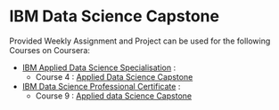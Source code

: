 # IBM Data Science Capstone
Provided Weekly Assignment and Project can be used for the following Courses on Coursera:
+ [IBM Applied Data Science Specialisation](https://www.coursera.org/specializations/applied-data-science) : 
  - Course 4 : [Applied Data Science Capstone](https://www.coursera.org/learn/applied-data-science-capstone)
+ [IBM Data Science Professional Certificate](https://www.coursera.org/professional-certificates/ibm-data-science) : 
  - Course 9 : [Applied data Science Capstone](https://www.coursera.org/learn/applied-data-science-capstone)
